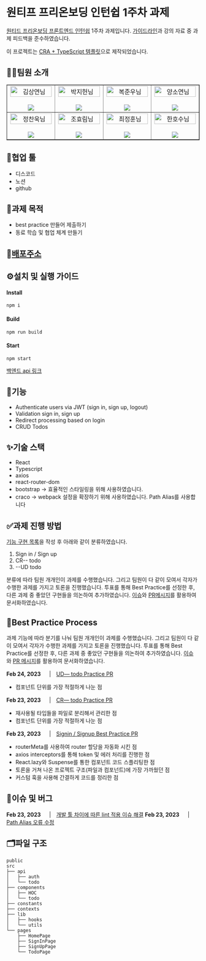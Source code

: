 # 원티프 프리온보딩 인턴쉽 1주차 과제

[원티드 프리온보딩 프론트엔드 인턴쉽](https://www.wanted.co.kr/events/pre_ob_fe_9?utm_source=email&utm_medium=braze_mkt&utm_campaign=learning_pre_ob_fe_9) 1주차 과제입니다. [가이드라인](https://github.com/walking-sunset/selection-task)과 강의 자료 중 과제 피드백을 준수하였습니다.

이 프로젝트는 [CRA + TypeScript 템플릿](https://create-react-app.dev/docs/adding-typescript/)으로 제작되었습니다.

## 👨‍💻팀원 소개

<table border>
  <tbody>
    <tr>
       <td align="center" width="200px">
        <img width="100%" src="https://avatars.githubusercontent.com/u/67201870?v=4"  alt="김상연님"/><br />
        <br/>
        <a href="https://github.com/greyHairChooseLife">
          <img src="https://img.shields.io/badge/김상연-000?style=flat-round&logo=GitHub&logoColor=white"/>
        </a>
      </td>
      <td align="center" width="200px">
        <img width="100%" src='https://avatars.githubusercontent.com/u/90181028?v=4'  alt="박지헌님"/><br />
        <br/>
        <a href="https://github.com/jiheon788">
          <img src="https://img.shields.io/badge/박지헌-000?style=flat-round&logo=GitHub&logoColor=white"/>
        </a>
      </td>
      <td align="center" width="200px">
        <img width="100%" src="https://avatars.githubusercontent.com/u/106523012?v=4"  alt="복준우님"/><br />
       <br/>
        <a href="https://github.com/bokjunwoo">
          <img src="https://img.shields.io/badge/복준우-000?style=flat-round&logo=GitHub&logoColor=white"/>
        </a>
      </td>
      <td align="center" width="200px">
        <img width="100%" src="https://avatars.githubusercontent.com/u/48446896?v=4"  alt="양소연님"/><br/>
                <br/>
        <a href="https://github.com/Noeyso">
          <img src="https://img.shields.io/badge/양소연-000?style=flat-round&logo=GitHub&logoColor=white"/>
        </a>
      </td>
     </tr>
         <tr>
      <td align="center" width="200px">
        <img width="100%" src="https://avatars.githubusercontent.com/u/62588402?v=4"  alt="정찬욱님"/><br />
       <br/>
        <a href="https://github.com/raw20">
          <img src="https://img.shields.io/badge/정찬욱-000?style=flat-round&logo=GitHub&logoColor=white"/>
        </a>
      </td>
      <td align="center" width="200px">
        <img width="100%" src="https://avatars.githubusercontent.com/u/103406196?v=4"  alt="조효림님"/><br/>
       <br/>
        <a href="https://github.com/hyorimcho">
          <img src="https://img.shields.io/badge/조효림-000?style=flat-round&logo=GitHub&logoColor=white"/>
        </a>
      </td>
      <td align="center" width="200px">
        <img width="100%" src="https://avatars.githubusercontent.com/u/82688516?v=4"  alt="최정훈님"/><br/>
                <br/>
        <a href="https://github.com/jhoon9494">
          <img src="https://img.shields.io/badge/최정훈-000?style=flat-round&logo=GitHub&logoColor=white"/>
        </a>
      </td>
      <td align="center" width="200px">
        <img width="100%" src="https://avatars.githubusercontent.com/u/17325845?v=4"  alt="한호수님"/><br/>
       <br/>
        <a href="https://github.com/tnghgks">
          <img src="https://img.shields.io/badge/한호수-000?style=flat-round&logo=GitHub&logoColor=white"/>
        </a>
      </td>
     </tr>
  </tbody>
</table>

## 🤝협업 툴

- 디스코드
- 노션
- github

## 📝과제 목적

- best practice 만들어 제출하기
- 동료 학습 및 협업 체계 만들기

## 🔗[배포주소]()

## ⚙️설치 및 실행 가이드

#### Install

```
npm i
```

#### Build

```
npm run build
```

#### Start

```
npm start
```

[백엔드 api 링크](https://github.com/walking-sunset/selection-task)

## 🚀기능

- Authenticate users via JWT (sign in, sign up, logout)
- Validation sign in, sign up
- Redirect processing based on login
- CRUD Todos

## ✨기술 스택

- React
- Typescript
- axios
- react-router-dom
- bootstrap → 효율적인 스타일링을 위해 사용하였습니다.
- craco → webpack 설정을 확장하기 위해 사용하였습니다. Path Alias를 사용합니다

## ✅과제 진행 방법

[기능 구현 목록](/REQUIREMENTS.md)을 작성 후 아래와 같이 분류하였습니다.

1. Sign in / Sign up
2. CR-- todo
3. --UD todo

분류에 따라 팀원 개개인이 과제를 수행했습니다. 그리고 팀원이 다 같이 모여서 각자가 수행한 과제를 가지고 토론을 진행했습니다. 투표를 통해 Best Practice를 선정한 후, 다른 과제 중 좋았던 구현들을 의논하여 추가하였습니다. [이슈](https://github.com/Wanted-PreOnboarding-Team-8/wanted-pre-onboarding-frontend-1/issues)와 [PR메시지](https://github.com/Wanted-PreOnboarding-Team-8/wanted-pre-onboarding-frontend-1/pulls)를 활용하여 문서화하였습니다.

## 🌟Best Practice Process

과제 기능에 따라 분기를 나눠 팀원 개개인이 과제를 수행했습니다.
그리고 팀원이 다 같이 모여서 각자가 수행한 과제를 가지고 토론을 진행했습니다.
투표를 통해 Best Practice를 선정한 후, 다른 과제 중 좋았던 구현들을 의논하여 추가하였습니다.
[이슈](https://github.com/Wanted-PreOnboarding-Team-8/wanted-pre-onboarding-frontend-1/issues)와 [PR 메시지](https://github.com/Wanted-PreOnboarding-Team-8/wanted-pre-onboarding-frontend-1/pulls)를 활용하여 문서화하였습니다.

**Feb 24, 2023**  　|　[UD— todo Practice PR](https://github.com/Wanted-PreOnboarding-Team-8/wanted-pre-onboarding-frontend-1/pull/25)

- 컴포넌트 단위를 가장 적절하게 나눈 점

**Feb 23, 2023**  　|　[CR— todo Practice PR](https://github.com/Wanted-PreOnboarding-Team-8/wanted-pre-onboarding-frontend-1/pull/11)

- 재사용될 타입들을 파일로 분리해서 관리한 점
- 컴포넌트 단위를 가장 적절하게 나눈 점

**Feb 23, 2023**  　|　[Signin / Signup Best Practice PR](https://github.com/Wanted-PreOnboarding-Team-8/wanted-pre-onboarding-frontend-1/pull/3)

- routerMeta를 사용하여 router 할당을 자동화 시킨 점
- axios interceptors를 통해 token 및 에러 처리를 진행한 점
- React.lazy와 Suspense를 통한 컴포넌트 코드 스플리팅한 점
- 토론을 거쳐 나온 프로젝트 구조(파일과 컴포넌트)에 가장 가까웠던 점
- 커스텀 훅을 사용해 간결하게 코드를 정리한 점

## 🐞이슈 및 버그

**Feb 23, 2023**  　|　[개발 툴 차이에 따른 lint 적용 이슈 해결](https://github.com/Wanted-PreOnboarding-Team-8/wanted-pre-onboarding-frontend-1/pull/11/commits/d995d1cf6607353e4dc288cf9e832b58bb542147)
**Feb 23, 2023**  　|　[Path Alias 오류 수정](https://github.com/Wanted-PreOnboarding-Team-8/wanted-pre-onboarding-frontend-1/pull/1)

## 🗂️파일 구조

```
public
src
├── api
│   ├── auth
│   └── todo
├── components
│   ├── HOC
│   └── todo
├── constants
├── contexts
├── lib
│   ├── hooks
│   └── utils
└── pages
    ├── HomePage
    ├── SignInPage
    ├── SignUpPage
    └── TodoPage
```
